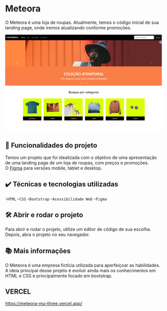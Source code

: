 # Meteora

O Meteora é uma loja de roupas. Atualmente, temos o código inicial de sua landing page, onde iremos atualizando conforme promoções.

<img src="./assets/screenshot.png" alt="Meteora">

## 🔨 Funcionalidades do projeto

Temos um projeto que foi idealizada com o objetivo de uma apresentação de uma landing page de um loja de roupas, com preços e promoções.  
O [Figma](https://www.figma.com/design/TT8Uq6LmVELALMKs4G4HE2/Meteora---Projeto-Bootstrap-5?node-id=2386-2430&t=jZw8gXuJs2JrIjk6-0) para versões mobile, tablet e desktop.

## ✔️ Técnicas e tecnologias utilizadas

-`HTML`
-`CSS`
-`Bootstrap`
-`Acessibilidade Web`
-`Figma`

## 🛠️ Abrir e rodar o projeto

Para abrir e rodar o projeto, utilize um editor de código de sua escolha.
Depois, abra o projeto no seu navegador.

## 📚 Mais informações

O Meteora é uma empresa fictícia utilizada para aperfeiçoar as habilidades.
A ideia principal desse projeto é evoluir ainda mais os conhecimentos em HTML e CSS e principalmente focado em bootstrap.

## VERCEL 
https://meteora-mu-three.vercel.app/
